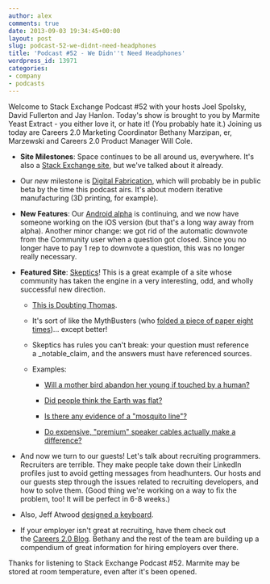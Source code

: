```yaml
---
author: alex
comments: true
date: 2013-09-03 19:34:45+00:00
layout: post
slug: podcast-52-we-didnt-need-headphones
title: 'Podcast #52 - We Didn''t Need Headphones'
wordpress_id: 13971
categories:
- company
- podcasts
---
```


Welcome to Stack Exchange Podcast #52 with your hosts Joel Spolsky, David Fullerton and Jay Hanlon. Today's show is brought to you by Marmite Yeast Extract - you either love it, or hate it! (You probably hate it.) Joining us today are Careers 2.0 Marketing Coordinator Bethany Marzipan, er, Marzewski and Careers 2.0 Product Manager Will Cole.



	
  * **Site Milestones**: Space continues to be all around us, everywhere. It's also a [Stack Exchange site](http://space.stackexchange.com/), but we've talked about it already.

	
  * Our _new_ milestone is [Digital Fabrication](http://digitalfabrication.stackexchange.com/), which will probably be in public beta by the time this podcast airs. It's about modern iterative manufacturing (3D printing, for example).

	
  * **New Features**: Our [Android alpha](http://meta.stackoverflow.com/questions/190200/help-us-test-the-alpha-version-of-our-android-app) is continuing, and we now have someone working on the iOS version (but that's a long way away from alpha). Another minor change: we got rid of the automatic downvote from the Community user when a question got closed. Since you no longer have to pay 1 rep to downvote a question, this was no longer really necessary.

	
  * **Featured Site**: [Skeptics](http://skeptics.stackexchange.com/)! This is a great example of a site whose community has taken the engine in a very interesting, odd, and wholly successful new direction.

	
    * [This is Doubting Thomas](http://grahamghana.files.wordpress.com/2010/10/hendrick-ter-brugghen-doubtingthomas.jpeg).

	
    * It's sort of like the MythBusters (who [folded a piece of paper eight times](https://www.youtube.com/watch?v=kRAEBbotuIE))… except better!

	
    * Skeptics has rules you can't break: your question must reference a _notable_claim, and the answers must have referenced sources.

	
    * Examples:

	
      * [Will a mother bird abandon her young if touched by a human?](http://skeptics.stackexchange.com/questions/3132/will-a-mother-bird-abandon-her-young-if-touched-by-a-human)

	
      * [Did people think the Earth was flat?](http://skeptics.stackexchange.com/questions/453/did-people-think-the-earth-was-flat)

	
      * [Is there any evidence of a "mosquito line"?](http://skeptics.stackexchange.com/questions/10555/is-there-any-evidence-of-a-mosquito-line-above-which-mosquitos-do-not-travel)

	
      * [Do expensive, "premium" speaker cables actually make a difference?](http://skeptics.stackexchange.com/questions/2849/do-expensive-premium-speaker-cables-actually-make-a-difference)







	
  * And now we turn to our guests! Let's talk about recruiting programmers. Recruiters are terrible. They make people take down their LinkedIn profiles just to avoid getting messages from headhunters. Our hosts and our guests step through the issues related to recruiting developers, and how to solve them. (Good thing we're working on a way to fix the problem, too! It will be perfect in 6-8 weeks.)

	
  * Also, Jeff Atwood [designed a keyboard](http://www.wasdkeyboards.com/index.php/code-87-key-mechanical-keyboard.html).

	
  * If your employer isn't great at recruiting, have them check out the [Careers 2.0 Blog](http://blog.careers.stackoverflow.com/). Bethany and the rest of the team are building up a compendium of great information for hiring employers over there.


Thanks for listening to Stack Exchange Podcast #52. Marmite may be stored at room temperature, even after it's been opened.

